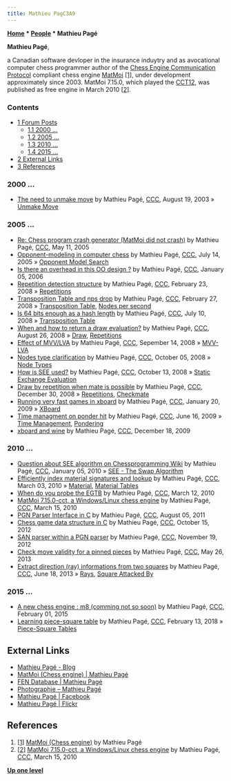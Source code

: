 ```yaml
---
title: Mathieu PagC3A9
---
```

**[Home](Home "Home") \* [People](People "People") \* Mathieu Pagé**


**Mathieu Pagé**,  

a Canadian software devloper in the insurance induytry and as avocational computer chess programmer author of the [Chess Engine Communication Protocol](Chess_Engine_Communication_Protocol "Chess Engine Communication Protocol") compliant chess engine [MatMoi](MatMoi "MatMoi") <a id="cite-note-1" href="#cite-ref-1">[1]</a>, 
under development approximately since 2003. MatMoi 7.15.0, which played the [CCT12](CCT12 "CCT12"), was published as free engine in March 2010 <a id="cite-note-2" href="#cite-ref-2">[2]</a>. 



### Contents


* [1 Forum Posts](#forum-posts)
	+ [1.1 2000 ...](#2000-...)
	+ [1.2 2005 ...](#2005-...)
	+ [1.3 2010 ...](#2010-...)
	+ [1.4 2015 ...](#2015-...)
* [2 External Links](#external-links)
* [3 References](#references)






### 2000 ...


* [The need to unmake move](https://www.stmintz.com/ccc/index.php?id=312031) by Mathieu Pagé, [CCC](CCC "CCC"), August 19, 2003 » [Unmake Move](Unmake_Move "Unmake Move")


### 2005 ...


* [Re: Chess program crash generator (MatMoi did not crash)](https://www.stmintz.com/ccc/index.php?id=425470) by Mathieu Pagé, [CCC](CCC "CCC"), May 11, 2005
* [Opponent-modeling in computer chess](https://www.stmintz.com/ccc/index.php?id=436702) by Mathieu Pagé, [CCC](CCC "CCC"), July 14, 2005 » [Opponent Model Search](Opponent_Model_Search "Opponent Model Search")
* [Is there an overhead in this OO design ?](https://www.stmintz.com/ccc/index.php?id=477208) by Mathieu Pagé, [CCC](CCC "CCC"), January 05, 2006
* [Repetition detection structure](http://www.talkchess.com/forum/viewtopic.php?t=19779) by Mathieu Pagé, [CCC](CCC "CCC"), February 23, 2008 » [Repetitions](Repetitions "Repetitions")
* [Transposition Table and nps drop](http://www.talkchess.com/forum/viewtopic.php?t=19867) by Mathieu Pagé, [CCC](CCC "CCC"), February 27, 2008 » [Transposition Table](Transposition_Table "Transposition Table"), [Nodes per second](index.php?title=Nodes_per_second&action=edit&redlink=1 "Nodes per second (page does not exist)")
* [Is 64 bits enough as a hash length](http://www.talkchess.com/forum/viewtopic.php?t=22274) by Mathieu Pagé, [CCC](CCC "CCC"), July 10, 2008 » [Transposition Table](Transposition_Table "Transposition Table")
* [When and how to return a draw evaluation?](http://www.talkchess.com/forum/viewtopic.php?t=23257) by Mathieu Pagé, [CCC](CCC "CCC"), August 26, 2008 » [Draw](Draw "Draw"), [Repetitions](Repetitions "Repetitions")
* [Effect of MVV/LVA](http://www.talkchess.com/forum/viewtopic.php?t=23727) by Mathieu Pagé, [CCC](CCC "CCC"), Sepember 14, 2008 » [MVV-LVA](MVV-LVA "MVV-LVA")
* [Nodes type clarification](http://www.talkchess.com/forum/viewtopic.php?t=24198) by Mathieu Pagé, [CCC](CCC "CCC"), October 05, 2008 » [Node Types](Node_Types "Node Types")
* [How is SEE used?](http://www.talkchess.com/forum/viewtopic.php?t=24357) by Mathieu Pagé, [CCC](CCC "CCC"), October 13, 2008 » [Static Exchange Evaluation](Static_Exchange_Evaluation "Static Exchange Evaluation")
* [Draw by repetition when mate is possible](http://www.talkchess.com/forum/viewtopic.php?t=25705) by Mathieu Pagé, [CCC](CCC "CCC"), December 30, 2008 » [Repetitions](Repetitions "Repetitions"), [Checkmate](Checkmate "Checkmate")
* [Running very fast games in xboard](http://www.talkchess.com/forum/viewtopic.php?t=26130) by Mathieu Pagé, [CCC](CCC "CCC"), January 20, 2009 » [XBoard](XBoard "XBoard")
* [Time managment on ponder hit](http://www.talkchess.com/forum/viewtopic.php?t=28438) by Mathieu Pagé, [CCC](CCC "CCC"), June 16, 2009 » [Time Management](Time_Management "Time Management"), [Pondering](Pondering "Pondering")
* [xboard and wine](http://www.talkchess.com/forum/viewtopic.php?t=31129) by Mathieu Pagé, [CCC](CCC "CCC"), December 18, 2009


### 2010 ...


* [Question about SEE algorithm on Chessprogramming Wiki](http://www.talkchess.com/forum/viewtopic.php?t=31479) by Mathieu Pagé, [CCC](CCC "CCC"), January 05, 2010 » [SEE - The Swap Algorithm](SEE_-_The_Swap_Algorithm "SEE - The Swap Algorithm")
* [Efficiently index material signatures and lookup](http://www.talkchess.com/forum/viewtopic.php?t=33035) by Mathieu Pagé, [CCC](CCC "CCC"), March 03, 2010 » [Material](Material "Material"), [Material Tables](Material_Tables "Material Tables")
* [When do you probe the EGTB](http://www.talkchess.com/forum/viewtopic.php?t=33222) by Mathieu Pagé, [CCC](CCC "CCC"), March 12, 2010
* [MatMoi 7.15.0-cct, a Windows/Linux chess engine](http://www.talkchess.com/forum/viewtopic.php?t=33279) by Mathieu Pagé, [CCC](CCC "CCC"), March 15, 2010
* [PGN Parser Interface in C](http://www.talkchess.com/forum/viewtopic.php?t=39957) by Mathieu Pagé, [CCC](CCC "CCC"), August 05, 2011
* [Chess game data structure in C](http://www.talkchess.com/forum/viewtopic.php?t=45571) by Mathieu Pagé, [CCC](CCC "CCC"), October 15, 2012
* [SAN parser within a PGN parser](http://www.talkchess.com/forum/viewtopic.php?t=46075) by Mathieu Pagé, [CCC](CCC "CCC"), November 19, 2012
* [Check move validity for a pinned pieces](http://www.talkchess.com/forum/viewtopic.php?t=48116) by Mathieu Pagé, [CCC](CCC "CCC"), May 26, 2013
* [Extract direction (ray) informations from two squares](http://www.talkchess.com/forum/viewtopic.php?t=48322) by Mathieu Pagé, [CCC](CCC "CCC"), June 18, 2013 » [Rays](Rays "Rays"), [Square Attacked By](Square_Attacked_By "Square Attacked By")


### 2015 ...


* [A new chess engine : m8 (comming not so soon)](http://www.talkchess.com/forum/viewtopic.php?t=55170) by Mathieu Pagé, [CCC](CCC "CCC"), February 01, 2015
* [Learning piece-square table](http://www.talkchess.com/forum/viewtopic.php?t=66588) by Mathieu Pagé, [CCC](CCC "CCC"), February 13, 2018 » [Piece-Square Tables](Piece-Square_Tables "Piece-Square Tables")


## External Links


* [Mathieu Pagé - Blog](http://www.mathieupage.com/)
* [MatMoi (Chess engine) | Mathieu Pagé](http://www.mathieupage.com/index.php/matmoi-chess-engine/)
* [FEN Database | Mathieu Pagé](http://www.mathieupage.com/index.php/2013/05/04/fen-database/)
* [Photographie – Mathieu Pagé](http://www.mathieupage.com/index.php/photographie/)
* [Mathieu Pagé | Facebook](https://www.facebook.com/mathmoi)
* [Mathieu Pagé | Flickr](https://www.flickr.com/photos/mathieupage)


## References


1. <a id="cite-ref-1" href="#cite-note-1">[1]</a> [MatMoi (Chess engine)](http://www.mathieupage.com/index.php/matmoi-chess-engine/) by Mathieu Pagé
2. <a id="cite-ref-2" href="#cite-note-2">[2]</a> [MatMoi 7.15.0-cct, a Windows/Linux chess engine](http://www.talkchess.com/forum/viewtopic.php?t=33279) by Mathieu Pagé, [CCC](CCC "CCC"), March 15, 2010

**[Up one level](People "People")**







 
